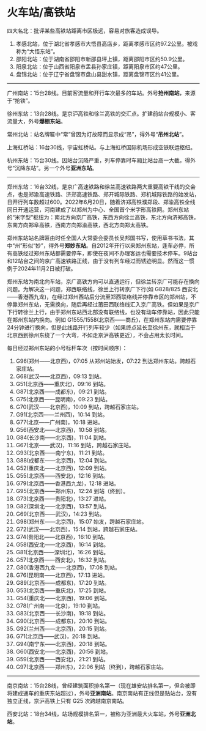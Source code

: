 # 火车站/高铁站

四大名北：批评某些高铁站距离市区极远，容易对旅客造成误导。

1. 孝感北站，位于湖北省孝感市大悟县高店乡，距离孝感市区约97.2公里。被戏称为“大悟东站”。
2. 邵阳北站：位于湖南省邵阳市新邵县坪上镇，距离邵阳市区约50.9公里。
3. 阳泉北站：位于山西省阳泉市盂县孙家庄镇，距离阳泉市区约47公里。
4. 盘锦北站：位于辽宁省盘锦市盘山县甜水镇，距离盘锦市区约41公里。

---

广州南站：15台28线。目前客流量和开行车次最多的车站。外号**抢州南站**，来源于“抢铁”。

徐州东站：13台28线。是京沪高铁和徐兰高铁的交汇点。扩建前站台规模小、客流量大，外号**爆棚东站**。

常州北站：站名牌匾中“常”曾因为灯故障而显示成“吊”，得外号“**吊州北站**”。

上海虹桥站：16台30线，宇宙虹桥站。与上海虹桥国际机场形成空铁联运枢纽。

杭州东站：15台30线。因站台沉降严重，列车停靠时车厢比站台高一大截，得外号“沉降东站”。另一个外号**亚洲东站**。

---

郑州东站：16台32线，是京广高速铁路和徐兰高速铁路两大重要高铁干线的交会点，也是郑渝高速铁路、济郑高速铁路、郑开城际铁路、郑机城际铁路的始发站，日开行列车数超过600。2022年6月20日，随着济郑高铁濮郑段、郑渝高铁全线同日开通运营，河南建成了以郑州为中心、全国首个米字形高铁网。郑州东站的“米字型”枢纽为：南北方向京广高铁，东西方向徐兰高铁，东北方向济郑高铁，东南方向郑阜高铁，西南方向郑渝高铁，西北方向郑太高铁。

郑州东站站名牌匾由时任全国人大常委会委员长吴邦国书写，使用草书书法，其中“州”形似“妙”，得外号**郑妙东站**。自2012年开行以来郑州东站，逢车必停，所有高铁经过郑州东站都需要停车，即使在夜间不办理客运也需要技术停车。9站台和12站台之间的京广高速铁路正线，由于没有列车经过而锈迹明显。然而这一惯例于2024年11月2日被打破。

郑州东站为南北向车站，京广高铁方向可以直通运行，但徐兰转京广可能存在换向问题。为解决这一问题，郑西联络线，徐兰上行转京广下行(如 G828/825 西安北——香港西九龙)，在经过郑州西站后分流至郑西联络线并停靠市区的郑州站，不停靠郑州东站，无需换向，随后再经过莆田西联络线汇入京广高铁。但如果是京广下行转徐兰上行，由于郑州东站西北部没有联络线，也没有动车停靠站，因此只能在郑州东站内换向。例如 G1555/1558(北京西——商丘)，在郑州东站内需要停靠24分钟进行换向，但是此线路开行列车较少（如果终点延长至徐州东，就相当于北京西到徐州东绕了一个大弯，不如走京沪高铁更近），不会占用太长时间。

每日经过郑州东站的小号标杆车次（按时间顺序）：

1. G96(郑州——北京西)，07:05 从郑州站始发，07:22 到达郑州东站。跨越石家庄站。
2. G68(武汉——北京西)，09:13 到站。
3. G51(北京西——重庆北)，09:16 到站。
4. G87(北京西——成都东)，09:21 到站。
5. G75(北京西——昆明南)，09:23 到站。
6. G70(武汉——北京西)，10:09 到站，跨越石家庄站。
7. G91(北京西——兰州西)，10:14 到站。
8. G77(北京——广州南)，10:18 进站。
9. G56(西安北——北京西)，10:58 到站。
10. G84(长沙南——北京西)，11:04 到站。
11. G67(北京——武汉)，11:16 到站，跨越石家庄站。
12. G93(北京西——南宁东)，11:21 到站。
13. G88(成都东——北京西)，12:04 到站。
14. G52(重庆北——北京西)，12:09 到站。
15. G55(北京西——西安北)，12:16 到站。
16. G79(北京西——香港西九龙)，12:18 进站。
17. G95(北京西——郑州东)，12:24 到站（终到）。
18. G73(北京西——贵阳北)，13:27 进站。
19. G82(深圳北——北京西)，13:57 到站。
20. G69(北京西——武汉)，14:23 到站。
21. G98(郑州东——北京西)，15:07 始发，跨越石家庄站。
22. G72(武汉——北京西)，15:14 到站，跨越石家庄站。
23. G74(贵阳北——北京西)，16:10 到站。
24. G58(西安北——北京西)，16:14 到站。
25. G81(北京西——深圳北)，16:26 到站。
26. G57(北京西——西安北)，16:32 到站。
27. G80(香港西九龙——北京西)，17:08 到站。
28. G76(昆明南——北京西)，17:13 进站。
29. G89(北京西——成都东)，17:20 到站。
30. G53(北京西——重庆北)，17:25 到站。
31. G54(重庆北——北京西)，19:06 到站。
32. G78(广州南——北京)，19:10 到站。
33. G83(北京西——长沙南)，19:18 到站。
34. G90(北京西——成都东)，20:10 到站。
35. G92(兰州西——北京西)，20:15 到站。
36. G71(北京西——武汉)，20:18 到站。
37. G94(南宁东——北京西)，20:18 到站。
38. G60(西安北——北京西)，20:56 到站。
39. G59(北京西——西安北)，21:21 到站。
40. G97(北京西——郑州东)，22:06 到站（终到），跨越石家庄站。

---

南京南站：15台28线，曾经建筑面积排名第一（现在雄安站排名第一，但会被即将建成通车的重庆东站超过），外号**亚洲南站**。南京南站有正线但是贴站台，没有独立正线，京沪高铁上只有 G25 次跨越南京南站。

西安北站：18台34线，站场规模排名第一，被称为亚洲最大火车站，外号**亚洲北站**。
